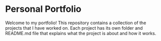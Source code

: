 # Personal Portfolio
Welcome to my portfolio! This repository contains a collection of the projects that I have worked on. Each project has its own folder and README.md file that explains what the project is about and how it works.